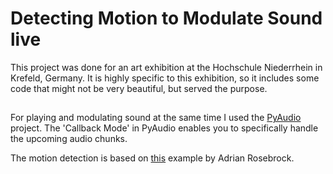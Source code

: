 # Detecting Motion to Modulate Sound live

This project was done for an art exhibition at the Hochschule Niederrhein in 
Krefeld, Germany.
It is highly specific to this exhibition, so it includes some code that might
not be very beautiful, but served the purpose.

##
For playing and modulating sound at the same time I used the 
[PyAudio](https://people.csail.mit.edu/hubert/pyaudio/docs/ "PyAudio Doc") 
project. The 'Callback Mode' in PyAudio enables you to specifically handle the 
upcoming audio chunks. 

The motion detection is based on [this](https://www.pyimagesearch.com/2015/05/25/basic-motion-detection-and-tracking-with-python-and-opencv/) 
example by Adrian Rosebrock.
 
